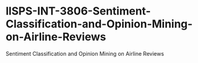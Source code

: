 # llSPS-INT-3806-Sentiment-Classification-and-Opinion-Mining-on-Airline-Reviews
Sentiment Classification and Opinion Mining on Airline Reviews
